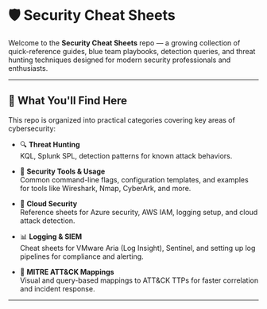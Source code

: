 # 🛡️ Security Cheat Sheets

Welcome to the **Security Cheat Sheets** repo — a growing collection of quick-reference guides, blue team playbooks, detection queries, and threat hunting techniques designed for modern security professionals and enthusiasts.

---

## 📂 What You'll Find Here

This repo is organized into practical categories covering key areas of cybersecurity:

- 🔍 **Threat Hunting**  
  KQL, Splunk SPL, detection patterns for known attack behaviors.

- 🧰 **Security Tools & Usage**  
  Common command-line flags, configuration templates, and examples for tools like Wireshark, Nmap, CyberArk, and more.

- 🔐 **Cloud Security**  
  Reference sheets for Azure security, AWS IAM, logging setup, and cloud attack detection.

- 📊 **Logging & SIEM**  
  Cheat sheets for VMware Aria (Log Insight), Sentinel, and setting up log pipelines for compliance and alerting.

- 🚨 **MITRE ATT&CK Mappings**  
  Visual and query-based mappings to ATT&CK TTPs for faster correlation and incident response.

---
